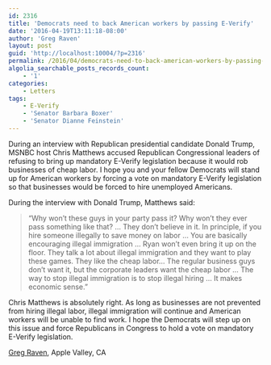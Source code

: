 ```yaml
---
id: 2316
title: 'Democrats need to back American workers by passing E-Verify'
date: '2016-04-19T13:11:18-08:00'
author: 'Greg Raven'
layout: post
guid: 'http://localhost:10004/?p=2316'
permalink: /2016/04/democrats-need-to-back-american-workers-by-passing-e-verify/
algolia_searchable_posts_records_count:
    - '1'
categories:
    - Letters
tags:
    - E-Verify
    - 'Senator Barbara Boxer'
    - 'Senator Dianne Feinstein'
---
```


During an interview with Republican presidential candidate Donald Trump, MSNBC host Chris Matthews accused Republican Congressional leaders of refusing to bring up mandatory E-Verify legislation because it would rob businesses of cheap labor. I hope you and your fellow Democrats will stand up for American workers by forcing a vote on mandatory E-Verify legislation so that businesses would be forced to hire unemployed Americans.

During the interview with Donald Trump, Matthews said:

> “Why won’t these guys in your party pass it? Why won’t they ever pass something like that? … They don’t believe in it. In principle, if you hire someone illegally to save money on labor … You are basically encouraging illegal immigration … Ryan won’t even bring it up on the floor. They talk a lot about illegal immigration and they want to play these games. They like the cheap labor… The regular business guys don’t want it, but the corporate leaders want the cheap labor … The way to stop illegal immigration is to stop illegal hiring … It makes economic sense.”

Chris Matthews is absolutely right. As long as businesses are not prevented from hiring illegal labor, illegal immigration will continue and American workers will be unable to find work. I hope the Democrats will step up on this issue and force Republicans in Congress to hold a vote on mandatory E-Verify legislation.

[Greg Raven](https://www.gregraven.org/), Apple Valley, CA